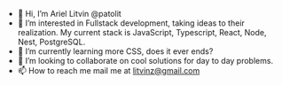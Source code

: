 - 👋 Hi, I’m Ariel Litvin @patolit
- 👀 I’m interested in Fullstack development, taking ideas to their realization. My current stack is JavaScript, Typescript, React, Node, Nest, PostgreSQL. 
- 🌱 I’m currently learning more CSS, does it ever ends?
- 💞️ I’m looking to collaborate on cool solutions for day to day problems.
- 📫 How to reach me mail me at litvinz@gmail.com
